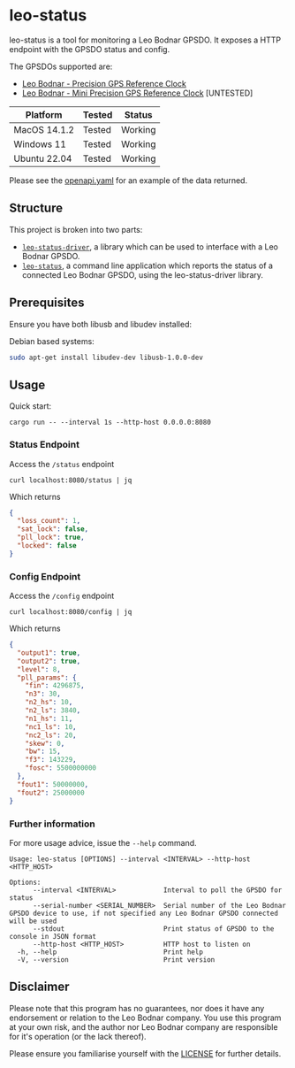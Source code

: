 # leo-status

leo-status is a tool for monitoring a Leo Bodnar GPSDO. It exposes a HTTP endpoint with the GPSDO status and config.

The GPSDOs supported are:
- [Leo Bodnar - Precision GPS Reference Clock](https://www.leobodnar.com/shop/index.php?main_page=product_info&cPath=107&products_id=234)
- [Leo Bodnar - Mini Precision GPS Reference Clock](https://www.leobodnar.com/shop/index.php?main_page=product_info&cPath=107&products_id=301) [UNTESTED]

| Platform     | Tested | Status  |
| ------------ | ------ | ------- |
| MacOS 14.1.2 | Tested | Working |
| Windows 11   | Tested | Working |
| Ubuntu 22.04 | Tested | Working |

Please see the [openapi.yaml](./leo-status/openapi.yaml) for an example of the data returned.

## Structure

This project is broken into two parts:

- [`leo-status-driver`](./leo-status-driver/), a library which can be used to interface with a Leo Bodnar GPSDO.
- [`leo-status`](./leo-status/), a command line application which reports the status of a connected Leo Bodnar GPSDO, using the leo-status-driver library.

## Prerequisites

Ensure you have both libusb and libudev installed:

Debian based systems:
```bash
sudo apt-get install libudev-dev libusb-1.0.0-dev
```

## Usage

Quick start:

```shell
cargo run -- --interval 1s --http-host 0.0.0.0:8080
```

### Status Endpoint

Access the `/status` endpoint
```shell
curl localhost:8080/status | jq
```

Which returns
```json
{
  "loss_count": 1,
  "sat_lock": false,
  "pll_lock": true,
  "locked": false
}
```

### Config Endpoint

Access the `/config` endpoint
```shell
curl localhost:8080/config | jq
```

Which returns
```json
{
  "output1": true,
  "output2": true,
  "level": 8,
  "pll_params": {
    "fin": 4296875,
    "n3": 30,
    "n2_hs": 10,
    "n2_ls": 3840,
    "n1_hs": 11,
    "nc1_ls": 10,
    "nc2_ls": 20,
    "skew": 0,
    "bw": 15,
    "f3": 143229,
    "fosc": 5500000000
  },
  "fout1": 50000000,
  "fout2": 25000000
}
```

### Further information

For more usage advice, issue the `--help` command.

```
Usage: leo-status [OPTIONS] --interval <INTERVAL> --http-host <HTTP_HOST>

Options:
      --interval <INTERVAL>            Interval to poll the GPSDO for status
      --serial-number <SERIAL_NUMBER>  Serial number of the Leo Bodnar GPSDO device to use, if not specified any Leo Bodnar GPSDO connected will be used
      --stdout                         Print status of GPSDO to the console in JSON format
      --http-host <HTTP_HOST>          HTTP host to listen on
  -h, --help                           Print help
  -V, --version                        Print version
```
## Disclaimer

Please note that this program has no guarantees, nor does it have any endorsement or relation to the Leo Bodnar company. You use this program at your own risk, and the author nor Leo Bodnar company are responsible for it's operation (or the lack thereof).

Please ensure you familiarise yourself with the [LICENSE](./LICENSE) for further details.
